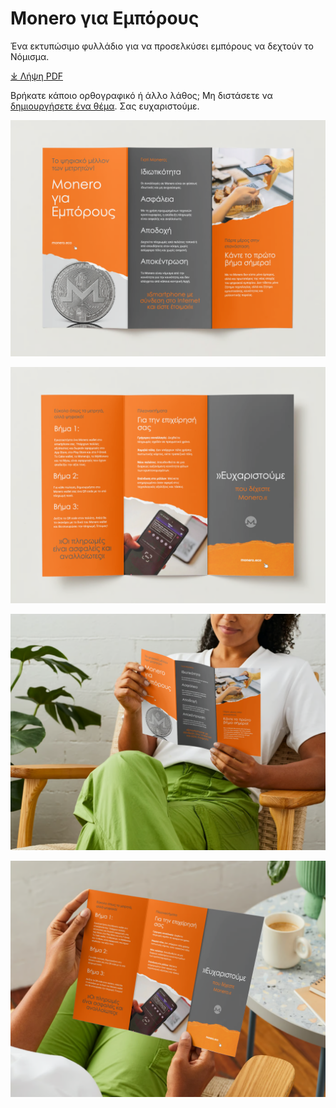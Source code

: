 # Monero για Εμπόρους

Ένα εκτυπώσιμο φυλλάδιο για να προσελκύσει εμπόρους να δεχτούν το Νόμισμα.

[&#10515; Λήψη PDF](./Monero%20για%20Εμπόρους.pdf)

Βρήκατε κάποιο ορθογραφικό ή άλλο λάθος; Μη διστάσετε να [δημιουργήσετε ένα θέμα](https://github.com/ASchmidt1024/monero-for-merchants-booklet/issues/new/choose). Σας ευχαριστούμε.

![Σελίδα 1](images/Screenshot%202023-09-03%20at%2011.08.06.png)

![Σελίδα 2](images/Screenshot%202023-09-03%20at%2011.08.11.png)

![Προεπισκόπηση 1](images/Screenshot%202023-09-03%20at%2011.08.16.png)

![Προεπισκόπηση 2](images/Screenshot%202023-09-03%20at%2011.08.20.png)
